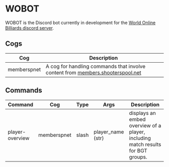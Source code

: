 # WOBOT

WOBOT is the Discord bot currently in development for the [World Online Billiards discord server](https://discord.com/invite/2xtEBjEPKf).

## Cogs

| Cog          | Description                                                                                                          |
| ------------ | -------------------------------------------------------------------------------------------------------------------- |
| memberspnet  | A cog for handling commands that involve content from  [members.shooterspool.net](https://members.shooterspool.net/) |


## Commands

| Command         | Cog         | Type  | Args              | Description                                                                     |
| --------------- | ----------- | ----- | ----------------- | ------------------------------------------------------------------------------- |
| player-overview | memberspnet | slash | player_name (str) | displays an embed overview of a player, including match results for BGT groups. |
